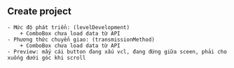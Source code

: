 ## Create project 
    - Mức độ phát triển: (levelDevelopment)
        + ComboBox chưa load data từ API
    - Phương thức chuyển giao: (transmissionMethod)
        + ComboBox chưa load data từ API
    - Preview: mấy cái button đang xấu vcl, đang đứng giữa sceen, phải cho xuống dưới góc khi scroll